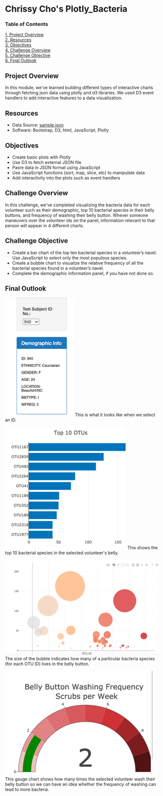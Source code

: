 # Chrissy Cho's Plotly_Bacteria
### Table of Contents
[ 1. Project Overview ](#desc)<br /> 
[ 2. Resources ](#resc)<br /> 
[ 3. Objectives ](#obj)<br /> 
[ 4. Challenge Overview ](#chal)<br /> 
[ 5. Challenge Objective ](#chalsum)<br /> 
[ 6. Final Outlook ](#find)<br />


<a name="desc"></a>
## Project Overview
In this module, we've learned building different types of interactive charts through fetching json data using plotly and d3 libraries. We used D3 event handlers to add interactive features to a data visualization. 

<a name="resc"></a>
## Resources
- Data Source: [sample.json](https://github.com/chrissycho/Plotly_Bacteria/blob/master/challenge/samples.json)
- Software: Bootstrap, D3, html, JavaScript, Plotly

<a name="obj"></a>
## Objectives
- Create basic plots with Plotly
- Use D3 to fetch external JSON file 
- Pasre data in JSON format using JavaScript
- Use JavaScript functions (sort, map, slice, etc) to manipulate data
- Add interactivity into the plots such as event handlers 

<a name="chal"></a>
## Challenge Overview
In this challenge, we've completed visualizing the bacteria data for each volunteer such as their demographic, top 10 bacterial species in their belly buttons, and frequency of washing their belly button. Whever someone maneuvers over the volunteer ids on the panel, information relevant to that person will appear in 4 different charts. 

<a name="chalsum"></a>
## Challenge Objective
- Create a bar chart of the top ten bacterial species in a volunteer’s navel. Use JavaScript to select only the most populous species.
- Create a bubble chart to visualize the relative frequency of all the bacterial species found in a volunteer’s navel.
- Complete the demographic information panel, if you have not done so. 

<a name="find"></a>
## Final Outlook
![](pics/panel.png)
This is what it looks like when we select an ID.

![](pics/bar.png)
This shows the top 10 bacterial species in the selected volunteer's belly.

![](pics/Bubble.png)
The size of the bubble indicates how many of a particular bacteria species (for each OTU ID) lives in the belly button. 

![](pics/gauge.png)
This gauge chart shows how many times the selected volunteer wash their belly button so we can have an idea whether the frequency of washing can lead to more bacteria. 
